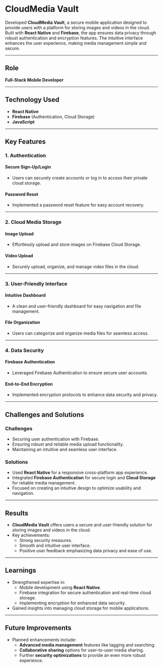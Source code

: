 # CloudMedia Vault

Developed **CloudMedia Vault**, a secure mobile application designed to provide users with a platform for storing images and videos in the cloud. Built with **React Native** and **Firebase**, the app ensures data privacy through robust authentication and encryption features. The intuitive interface enhances the user experience, making media management simple and secure.

---

## Role
**Full-Stack Mobile Developer**

---

## Technology Used
- **React Native**
- **Firebase** (Authentication, Cloud Storage)
- **JavaScript**

---

## Key Features

### 1. Authentication

#### Secure Sign-Up/Login
- Users can securely create accounts or log in to access their private cloud storage.

#### Password Reset
- Implemented a password reset feature for easy account recovery.

---

### 2. Cloud Media Storage

#### Image Upload
- Effortlessly upload and store images on Firebase Cloud Storage.

#### Video Upload
- Securely upload, organize, and manage video files in the cloud.

---

### 3. User-Friendly Interface

#### Intuitive Dashboard
- A clean and user-friendly dashboard for easy navigation and file management.

#### File Organization
- Users can categorize and organize media files for seamless access.

---

### 4. Data Security

#### Firebase Authentication
- Leveraged Firebase Authentication to ensure secure user accounts.

#### End-to-End Encryption
- Implemented encryption protocols to enhance data security and privacy.

---

## Challenges and Solutions

### Challenges
- Securing user authentication with Firebase.
- Ensuring robust and reliable media upload functionality.
- Maintaining an intuitive and seamless user interface.

### Solutions
- Used **React Native** for a responsive cross-platform app experience.
- Integrated **Firebase Authentication** for secure login and **Cloud Storage** for reliable media management.
- Focused on creating an intuitive design to optimize usability and navigation.

---

## Results
- **CloudMedia Vault** offers users a secure and user-friendly solution for storing images and videos in the cloud.
- Key achievements:
  - Strong security measures.
  - Smooth and intuitive user interface.
  - Positive user feedback emphasizing data privacy and ease of use.

---

## Learnings
- Strengthened expertise in:
  - Mobile development using **React Native**.
  - Firebase integration for secure authentication and real-time cloud storage.
  - Implementing encryption for enhanced data security.
- Gained insights into managing cloud storage for mobile applications.

---

## Future Improvements
- Planned enhancements include:
  - **Advanced media management** features like tagging and searching.
  - **Collaborative sharing** options for user-to-user media sharing.
  - Further **security optimizations** to provide an even more robust experience.
